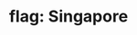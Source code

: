 ---
layout: flags
title: "flag: Singapore"
emoji: flag_singapore
permalink: 🇸🇬.html
image: assets/img/3moji/flag_singapore.png
---